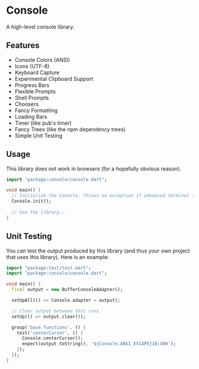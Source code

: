 # Console

A high-level console library.

## Features

- Console Colors (ANSI)
- Icons (UTF-8)
- Keyboard Capture
- Experimental Clipboard Support
- Progress Bars
- Flexible Prompts
- Shell Prompts
- Choosers
- Fancy Formatting
- Loading Bars
- Timer (like pub's timer)
- Fancy Trees (like the npm dependency trees)
- Simple Unit Testing

## Usage

This library does not work in browsers (for a hopefully obvious reason).

```dart
import "package:console/console.dart";

void main() {
  // Initialize the Console. Throws an exception if advanced terminal features are not supported.
  Console.init();
  
  // Use the library...
}
```

## Unit Testing

You can test the output produced by this library (and thus your own project that uses this library). Here is an example:

```dart
import "package:test/test.dart";
import "package:console/console.dart";

void main() {
  final output = new BufferConsoleAdapter();

  setUpAll(() => Console.adapter = output);

  // Clear output between test runs
  setUp(() => output.clear());

  group('base functions', () {
    test('centerCursor', () {
      Console.centerCursor();
      expect(output.toString(), '${Console.ANSI_ESCAPE}10;40H');
    });
  });
}
```
